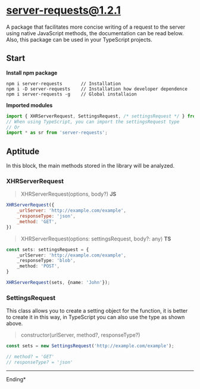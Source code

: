 # server-requests@1.2.1

A package that facilitates more concise writing of a request to the server using native JavaScript methods, the documentation can be read below. Also, this package can be used in your TypeScript projects.

## Start 

**Install npm package**
```
npm i server-requests       // Installation
npm i -D server-requests    // Installation how developer dependence
npm i server-requests -g    // Global installaion
```

**Imported modules** 
```js
import { XHRServerRequest, SettingsRequest, /* settingsRequest */ } from 'server-requests';
// When using TypeScript, you can import the settingsRequest type
// Or
import * as sr from 'server-requests';
```

## Aptitude 

In this block, the main methods stored in the library will be analyzed.

### XHRServerRequest

> XHRServerRequest(options, body?)
**JS**
```js
XHRServerRequest({
    _urlServer: 'http://example.com/example',
    _responseType: 'json',
    _method: 'GET',
})
```

> XHRServerRequest(options: settingsRequest, body?: any)
**TS**
```ts
const sets: settingsRequest = {
    _urlServer: 'http://example.com/example',
    _responseType: 'blob',
    _method: 'POST',
}

XHRServerRequest(sets, {name: 'John'});
```

### SettingsRequest

This class allows you to create a setting object for the function, it is better to create it in this way, in TypeScript you can also use the type as shown above.

> constructor(urlServer, method?, responseType?)
```js
const sets = new SettingsRequest('http://example.com/example');

// method? = 'GET'
// responseType? = 'json'
```

---

Ending*